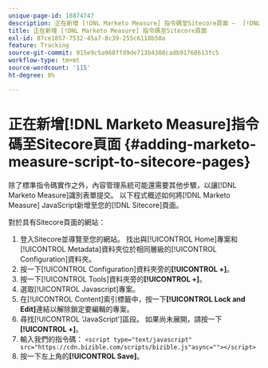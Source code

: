 ```yaml
---
unique-page-id: 18874747
description: 正在新增 [!DNL Marketo Measure] 指令碼至Sitecore頁面 —  [!DNL Marketo Measure]
title: 正在新增 [!DNL Marketo Measure] 指令碼至Sitecore頁面
exl-id: 87ce1857-7532-45a7-8c39-255c6118b50a
feature: Tracking
source-git-commit: 915e9c5a968ffd9de713b4308cadb91768613fc5
workflow-type: tm+mt
source-wordcount: '115'
ht-degree: 0%

---
```


# 正在新增[!DNL Marketo Measure]指令碼至Sitecore頁面 {#adding-marketo-measure-script-to-sitecore-pages}

除了標準指令碼實作之外，內容管理系統可能還需要其他步驟，以讓[!DNL Marketo Measure]識別表單提交。 以下程式概述如何將[!DNL Marketo Measure] JavaScript新增至您的[!DNL Sitecore]頁面。

對於具有Sitecore頁面的網站：

1. 登入Sitecore並導覽至您的網站。 找出與[!UICONTROL Home]專案和[!UICONTROL Metadata]資料夾位於相同層級的[!UICONTROL Configuration]資料夾。
1. 按一下[!UICONTROL Configuration]資料夾旁的&#x200B;**[!UICONTROL +]**。
1. 按一下[!UICONTROL Tools]資料夾旁的&#x200B;**[!UICONTROL +]**。
1. 選取[!UICONTROL Javascript]專案。
1. 在[!UICONTROL Content]索引標籤中，按一下&#x200B;**[!UICONTROL Lock and Edit]**&#x200B;連結以解除鎖定要編輯的專案。
1. 尋找[!UICONTROL 'JavaScript']區段。 如果尚未展開，請按一下&#x200B;**[!UICONTROL +]**。
1. 輸入我們的指令碼： `<script type="text/javascript" src="https://cdn.bizible.com/scripts/bizible.js"async=""></script>`
1. 按一下左上角的&#x200B;**[!UICONTROL Save]**。
